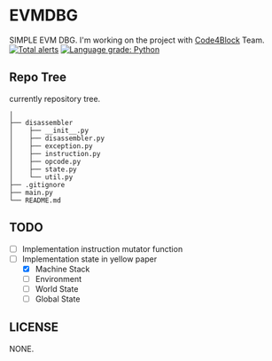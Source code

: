 # EVMDBG
SIMPLE EVM DBG. I'm working on the project with [Code4Block](https://github.com/TEAM-C4B) Team.   
[![Total alerts](https://img.shields.io/lgtm/alerts/g/yunnim/EVMDBG.svg?logo=lgtm&logoWidth=18)](https://lgtm.com/projects/g/yunnim/EVMDBG/alerts/)
[![Language grade: Python](https://img.shields.io/lgtm/grade/python/g/yunnim/EVMDBG.svg?logo=lgtm&logoWidth=18)](https://lgtm.com/projects/g/yunnim/EVMDBG/context:python)

## Repo Tree
currently repository tree.
```
│
├── disassembler
│    ├── __init__.py
│    ├── disassembler.py
│    ├── exception.py
│    ├── instruction.py
│    ├── opcode.py
│    ├── state.py
│    └── util.py
├── .gitignore
├── main.py
└── README.md
```

## TODO
- [ ] Implementation instruction mutator function
- [ ] Implementation state in yellow paper
  - [x] Machine Stack
  - [ ] Environment
  - [ ] World State
  - [ ] Global State
  
## LICENSE
NONE.
